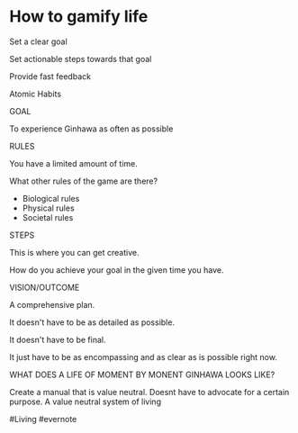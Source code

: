 # How to gamify life

Set a clear goal

Set actionable steps towards that goal

Provide fast feedback

Atomic Habits

GOAL

To experience Ginhawa as often as possible

RULES

You have a limited amount of time.

What other rules of the game are there?

- Biological rules
- Physical rules
- Societal rules

STEPS

This is where you can get creative.

How do you achieve your goal in the given time you have.

VISION/OUTCOME

A comprehensive plan.

It doesn't have to be as detailed as possible.

It doesn't have to be final.

It just have to be as encompassing and as clear as is possible right now.

WHAT DOES A LIFE OF MOMENT BY MONENT GINHAWA LOOKS LIKE?

Create a manual that is value neutral. Doesnt have to advocate for a certain purpose. A value neutral system of living

\#Living #evernote

